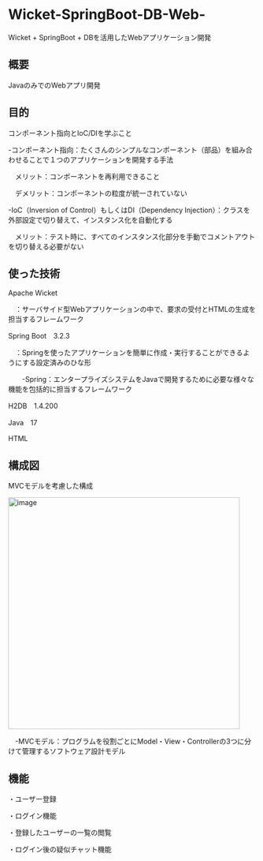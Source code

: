 ﻿# Wicket-SpringBoot-DB-Web-
Wicket + SpringBoot + DBを活用したWebアプリケーション開発

## 概要

JavaのみでのWebアプリ開発

## 目的

コンポーネント指向とIoC/DIを学ぶこと

-コンポーネント指向：たくさんのシンプルなコンポーネント（部品）を組み合わせることで１つのアプリケーションを開発する手法
 
 　メリット：コンポーネントを再利用できること
 
 　デメリット：コンポーネントの粒度が統一されていない
   
-IoC（Inversion of Control）もしくはDI（Dependency Injection）：クラスを外部設定で切り替えて、インスタンス化を自動化する

　メリット：テスト時に、すべてのインスタンス化部分を手動でコメントアウトを切り替える必要がない
 　　

## 使った技術

Apache Wicket

　：サーバサイド型Webアプリケーションの中で、要求の受付とHTMLの生成を担当するフレームワーク
 
Spring Boot　3.2.3

　：Springを使ったアプリケーションを簡単に作成・実行することができるようにする設定済みのひな形
 
 　　-Spring：エンタープライズシステムをJavaで開発するために必要な様々な機能を包括的に担当するフレームワーク
   
H2DB　1.4.200

Java　17

HTML


## 構成図

MVCモデルを考慮した構成

<img width="470" alt="image" src="https://github.com/sss-blisp/Wicket-SpringBoot-DB-Web-/assets/139861013/f5d219af-cdc8-4bdc-a158-420607917901">



　-MVCモデル：プログラムを役割ごとにModel・View・Controllerの3つに分けて管理するソフトウェア設計モデル

## 機能

・ユーザー登録

・ログイン機能

・登録したユーザーの一覧の閲覧

・ログイン後の疑似チャット機能
